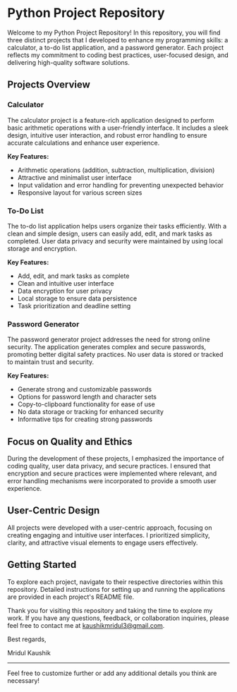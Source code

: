 # Python Project Repository

Welcome to my Python Project Repository! In this repository, you will find three distinct projects that I developed to enhance my programming skills: a calculator, a to-do list application, and a password generator. Each project reflects my commitment to coding best practices, user-focused design, and delivering high-quality software solutions.

## Projects Overview

### Calculator
The calculator project is a feature-rich application designed to perform basic arithmetic operations with a user-friendly interface. It includes a sleek design, intuitive user interaction, and robust error handling to ensure accurate calculations and enhance user experience.

**Key Features:**
- Arithmetic operations (addition, subtraction, multiplication, division)
- Attractive and minimalist user interface
- Input validation and error handling for preventing unexpected behavior
- Responsive layout for various screen sizes

### To-Do List
The to-do list application helps users organize their tasks efficiently. With a clean and simple design, users can easily add, edit, and mark tasks as completed. User data privacy and security were maintained by using local storage and encryption.

**Key Features:**
- Add, edit, and mark tasks as complete
- Clean and intuitive user interface
- Data encryption for user privacy
- Local storage to ensure data persistence
- Task prioritization and deadline setting

### Password Generator
The password generator project addresses the need for strong online security. The application generates complex and secure passwords, promoting better digital safety practices. No user data is stored or tracked to maintain trust and security.

**Key Features:**
- Generate strong and customizable passwords
- Options for password length and character sets
- Copy-to-clipboard functionality for ease of use
- No data storage or tracking for enhanced security
- Informative tips for creating strong passwords

## Focus on Quality and Ethics

During the development of these projects, I emphasized the importance of coding quality, user data privacy, and secure practices. I ensured that encryption and secure practices were implemented where relevant, and error handling mechanisms were incorporated to provide a smooth user experience.

## User-Centric Design

All projects were developed with a user-centric approach, focusing on creating engaging and intuitive user interfaces. I prioritized simplicity, clarity, and attractive visual elements to engage users effectively.

## Getting Started

To explore each project, navigate to their respective directories within this repository. Detailed instructions for setting up and running the applications are provided in each project's README file.

Thank you for visiting this repository and taking the time to explore my work. If you have any questions, feedback, or collaboration inquiries, please feel free to contact me at kaushikmridul3@gmail.com.

Best regards,

Mridul Kaushik

---

Feel free to customize further or add any additional details you think are necessary!
